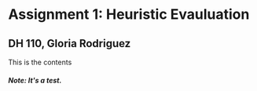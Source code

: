 # Assignment 1: Heuristic Evauluation 
## DH 110, Gloria Rodriguez 
This is the contents

##### Note: It's a test.
